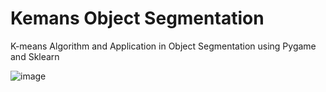 # Kemans Object Segmentation

K-means Algorithm and  Application in Object Segmentation using Pygame and Sklearn


![image](https://user-images.githubusercontent.com/79347610/132626701-791980cc-eba6-438f-8d65-5f94996fa79e.png)
